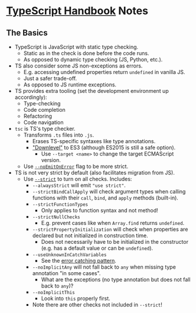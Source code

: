 # [TypeScript Handbook](https://www.typescriptlang.org/docs/handbook/intro.html) Notes

## The Basics

- TypeScript is JavaScript with static type checking.
    - Static as in the check is done before the code runs.
    - As opposed to dynamic type checking (JS, Python, etc.).
- TS also consider some JS non-exceptions as errors.
    - E.g. accessing undefined properties return `undefined` in vanilla JS.
    - Just a safer trade-off.
    - As opposed to JS runtime exceptions.
- TS provides extra tooling (set the development environment up accordingly):
    - Type-checking
    - Code completion
    - Refactoring
    - Code navigation
- `tsc` is TS's type checker.
    - Transforms `.ts` files into `.js`.
        - Erases TS-specific syntaxes like type annotations.
        - ["Downlevel"](https://www.typescriptlang.org/docs/handbook/2/basic-types.html#downleveling) to ES3 (although ES2015 is still a safe option).
            - Use `--target <name>` to change the target ECMAScript version.
    - Use [`--noEmitOnError`](https://www.typescriptlang.org/docs/handbook/2/basic-types.html#emitting-with-errors) flag to be more strict.
- TS is not very strict by default (also facilitates migration from JS).
    - Use [`--strict`](https://www.typescriptlang.org/tsconfig#strict) to turn on all checks. Includes:
        - `--alwaysStrict` will emit `"use strict"`.
        - `--strictBindCallApply` will check argument types when calling functions with their `call`, `bind`, and `apply` methods (built-in).
        - `--strictFunctionTypes`
            - Only applies to function syntax and not method!
        - `--strictNullChecks`
            - E.g. prevent cases like when `Array.find` returns `undefined`.
        - `--strictPropertyInitialization` will check when properties are declared but not initialized in construction time.
            - Does not necessarily have to be initialized in the constructor (e.g. has a default value or can be `undefined`).
        - `--useUnknownInCatchVariables`
            - See the [error catching pattern](https://www.typescriptlang.org/tsconfig#useUnknownInCatchVariables).
        - `--noImplicitAny` will not fall back to `any` when missing type annotation "in some cases".
            - What are the exceptions (no type annotation but does not fall back to `any`)?
        - `--noImplicitThis`
            - Look into `this` properly first.
        - Note there are other checks not included in `--strict`!
